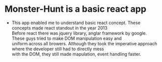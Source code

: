 # Monster-Hunt is a basic react app

- This app enabled me to understand basic react concept. These concepts made react standout in the year 2013 <br/>
Before react there was jquery library, anglar framework by google. These guys tried to make DOM manipulation easy and <br/>
uniform across all browers. Although they took the imperative approach where the developer still had to directly mess <br/> 
with the DOM, they still made mapulation, event handling faster.
